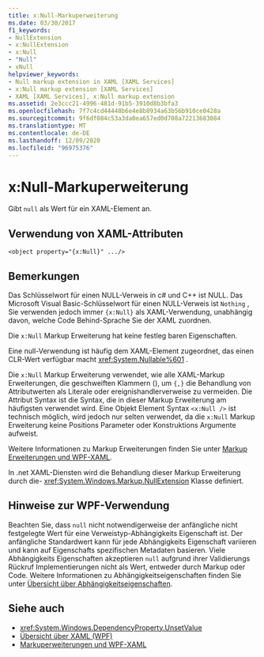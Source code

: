```yaml
---
title: x:Null-Markuperweiterung
ms.date: 03/30/2017
f1_keywords:
- NullExtension
- x:NullExtension
- x:Null
- "Null"
- xNull
helpviewer_keywords:
- Null markup extension in XAML [XAML Services]
- x:Null markup extension [XAML Services]
- XAML [XAML Services], x:Null markup extension
ms.assetid: 2e3ccc21-4996-481d-91b5-3910d8b3bfa3
ms.openlocfilehash: 7f7c4cd44448b6e4e8b8934a63b56b910ce0428a
ms.sourcegitcommit: 9f6df084c53a3da0ea657ed0d708a72213683084
ms.translationtype: MT
ms.contentlocale: de-DE
ms.lasthandoff: 12/09/2020
ms.locfileid: "96975376"
---
```

# <a name="xnull-markup-extension"></a>x:Null-Markuperweiterung

Gibt `null` als Wert für ein XAML-Element an.

## <a name="xaml-attribute-usage"></a>Verwendung von XAML-Attributen

```xaml
<object property="{x:Null}" .../>
```

## <a name="remarks"></a>Bemerkungen

Das Schlüsselwort für einen NULL-Verweis in c# und C++ ist NULL. Das Microsoft Visual Basic-Schlüsselwort für einen NULL-Verweis ist `Nothing` , Sie verwenden jedoch immer `{x:Null}` als XAML-Verwendung, unabhängig davon, welche Code Behind-Sprache Sie der XAML zuordnen.

Die `x:Null` Markup Erweiterung hat keine festleg baren Eigenschaften.

Eine null-Verwendung ist häufig dem XAML-Element zugeordnet, das einen CLR-Wert verfügbar macht <xref:System.Nullable%601> .

Die `x:Null` Markup Erweiterung verwendet, wie alle XAML-Markup Erweiterungen, die geschweiften Klammern (), um `{,}` die Behandlung von Attributwerten als Literale oder ereignishandlerverweise zu vermeiden. Die Attribut Syntax ist die Syntax, die in dieser Markup Erweiterung am häufigsten verwendet wird. Eine Objekt Element Syntax `<x:Null />` ist technisch möglich, wird jedoch nur selten verwendet, da die `x:Null` Markup Erweiterung keine Positions Parameter oder Konstruktions Argumente aufweist.

Weitere Informationen zu Markup Erweiterungen finden Sie unter [Markup Erweiterungen und WPF-XAML](../framework/wpf/advanced/markup-extensions-and-wpf-xaml.md).

In .net XAML-Diensten wird die Behandlung dieser Markup Erweiterung durch die- <xref:System.Windows.Markup.NullExtension> Klasse definiert.

## <a name="wpf-usage-notes"></a>Hinweise zur WPF-Verwendung

Beachten Sie, dass `null` nicht notwendigerweise der anfängliche nicht festgelegte Wert für eine Verweistyp-Abhängigkeits Eigenschaft ist. Der anfängliche Standardwert kann für jede Abhängigkeits Eigenschaft variieren und kann auf Eigenschafts spezifischen Metadaten basieren. Viele Abhängigkeits Eigenschaften akzeptieren `null` aufgrund ihrer Validierungs Rückruf Implementierungen nicht als Wert, entweder durch Markup oder Code. Weitere Informationen zu Abhängigkeitseigenschaften finden Sie unter [Übersicht über Abhängigkeitseigenschaften](../framework/wpf/advanced/dependency-properties-overview.md).

## <a name="see-also"></a>Siehe auch

- <xref:System.Windows.DependencyProperty.UnsetValue>
- [Übersicht über XAML (WPF)](../net/wpf/fundamentals/xaml.md)
- [Markuperweiterungen und WPF-XAML](../framework/wpf/advanced/markup-extensions-and-wpf-xaml.md)
